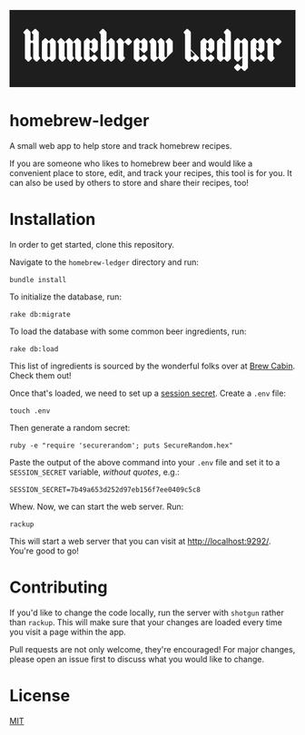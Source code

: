 ![homebrew-ledger](./public/images/homebrew-ledger.png)
# homebrew-ledger
A small web app to help store and track homebrew recipes.

If you are someone who likes to homebrew beer and would like a convenient place to store, edit, and track your recipes, this tool is for you. It can also be used by others to store and share their recipes, too!

# Installation
In order to get started, clone this repository.

Navigate to the `homebrew-ledger` directory and run:
```
bundle install
```
To initialize the database, run:
```
rake db:migrate
```
To load the database with some common beer ingredients, run:
```
rake db:load
```
This list of ingredients is sourced by the wonderful folks over at [Brew Cabin](https://www.brewcabin.com/malted-barley/). Check them out!

Once that's loaded, we need to set up a [session secret](https://martinfowler.com/articles/session-secret.html). Create a `.env` file:
```
touch .env
```
Then generate a random secret:
```
ruby -e "require 'securerandom'; puts SecureRandom.hex"
```
Paste the output of the above command into your `.env` file and set it to a `SESSION_SECRET` variable, *without quotes*, e.g.:
```
SESSION_SECRET=7b49a653d252d97eb156f7ee0409c5c8
```
Whew. Now, we can start the web server. Run:
```
rackup
```
This will start a web server that you can visit at [http://localhost:9292/](http://localhost:9292/). You're good to go!

# Contributing
If you'd like to change the code locally, run the server with `shotgun` rather than `rackup`. This will make sure that your changes are loaded every time you visit a page within the app.

Pull requests are not only welcome, they're encouraged! For major changes, please open an issue first to discuss what you would like to change.

# License
[MIT](./LICENSE)
